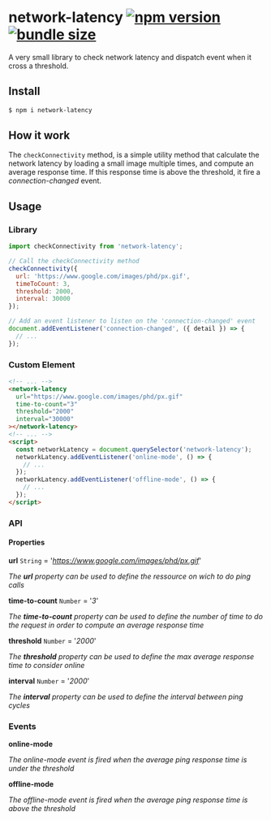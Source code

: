 # network-latency [![npm version](https://badgen.net/npm/v/network-latency)](https://www.npmjs.com/package/network-latency) [![bundle size](https://badgen.net/bundlephobia/minzip/network-latency)](https://bundlephobia.com/package/network-latency)

A very small library to check network latency and dispatch event when it cross a threshold.

## Install

```bash
$ npm i network-latency
```

## How it work

The `checkConnectivity` method, is a simple utility method that calculate the network latency by loading a small image multiple times, and compute an average response time. If this response time is above the threshold, it fire a *connection-changed* event.

## Usage

### Library

```js
import checkConnectivity from 'network-latency';

// Call the checkConnectivity method
checkConnectivity({
  url: 'https://www.google.com/images/phd/px.gif',
  timeToCount: 3,
  threshold: 2000,
  interval: 30000 
});

// Add an event listener to listen on the 'connection-changed' event
document.addEventListener('connection-changed', ({ detail }) => {
  // ...
});

```

### Custom Element

**<network-latency></network-latency>**

```html
<!-- ... -->
<network-latency
  url="https://www.google.com/images/phd/px.gif"
  time-to-count="3"
  threshold="2000"
  interval="30000"
></network-latency>
<!-- ... -->
<script>
  const networkLatency = document.querySelector('network-latency');
  networkLatency.addEventListener('online-mode', () => {
    // ...
  });
  networkLatency.addEventListener('offline-mode', () => {
    // ...
  });
</script>

```

### API

#### Properties

**url**		`String`	= 	'*https://www.google.com/images/phd/px.gif*'

*The **url** property can be used to define the ressource on wich to do ping calls*

**time-to-count**		`Number`	= 	'*3*'

*The **time-to-count** property can be used to define the number of time to do the request in order to compute an average response time*

**threshold**		`Number`	= 	'*2000*'

*The **threshold** property can be used to define the max average response time to consider online*

**interval**		`Number`	= 	'*2000*'

*The **interval** property can be used to define the interval between ping cycles*

### Events

**online-mode**

*The online-mode event is fired when the average ping response time is under the threshold*

**offline-mode**

*The offline-mode event is fired when the average ping response time is above the threshold*

